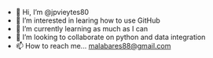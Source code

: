 - 👋 Hi, I’m @jpvieytes80
- 👀 I’m interested in learing how to use GitHub
- 🌱 I’m currently learning as much as I can
- 💞️ I’m looking to collaborate on python and data integration
- 📫 How to reach me... malabares88@gmail.com

<!---
jpvieytes80/jpvieytes80 is a ✨ special ✨ repository because its `README.md` (this file) appears on your GitHub profile.
You can click the Preview link to take a look at your changes.
--->

